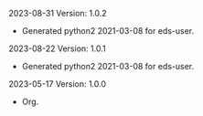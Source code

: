 2023-08-31 Version: 1.0.2
- Generated python2 2021-03-08 for eds-user.

2023-08-22 Version: 1.0.1
- Generated python2 2021-03-08 for eds-user.

2023-05-17 Version: 1.0.0
- Org.

